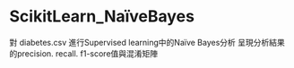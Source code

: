 # ScikitLearn_NaïveBayes
對 diabetes.csv 進行Supervised learning中的Naïve Bayes分析
呈現分析結果的precision. recall. f1-score值與混淆矩陣
